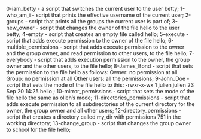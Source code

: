0-iam_betty - a script that switches the current user to the user betty;
1-who_am_i - script that prints the effective username of the current user;
2-groups - script that prints all the groups the current user is part of;
3-new_owner - script that changes the owner of the file hello to the user betty;
4-empty - script that creates an empty file called hello;
5-execute - script that adds execute permission to the owner of the file hello;
6-multiple_permissions - script that adds execute permission to the owner and the group owner, and read permission to other users, to the file hello;
7-everybody -  script that adds execution permission to the owner, the group owner and the other users, to the file hello;
8-James_Bond - script that sets the permission to the file hello as follows:
Owner: no permission at all
Group: no permission at all
Other users: all the permissions;
9-John_Doe - script that sets the mode of the file hello to this: -rwxr-x-wx 1 julien julien 23 Sep 20 14:25 hello ;
10-mirror_permissions - script that sets the mode of the file hello the same as olleh’s mode;
11-directories_permissions -  script that adds execute permission to all subdirectories of the current directory for the owner, the group owner and all other users;
12-directory_permissions - script that creates a directory called my_dir with permissions 751 in the working directory;
13-change_group - script that changes the group owner to school for the file hello;
